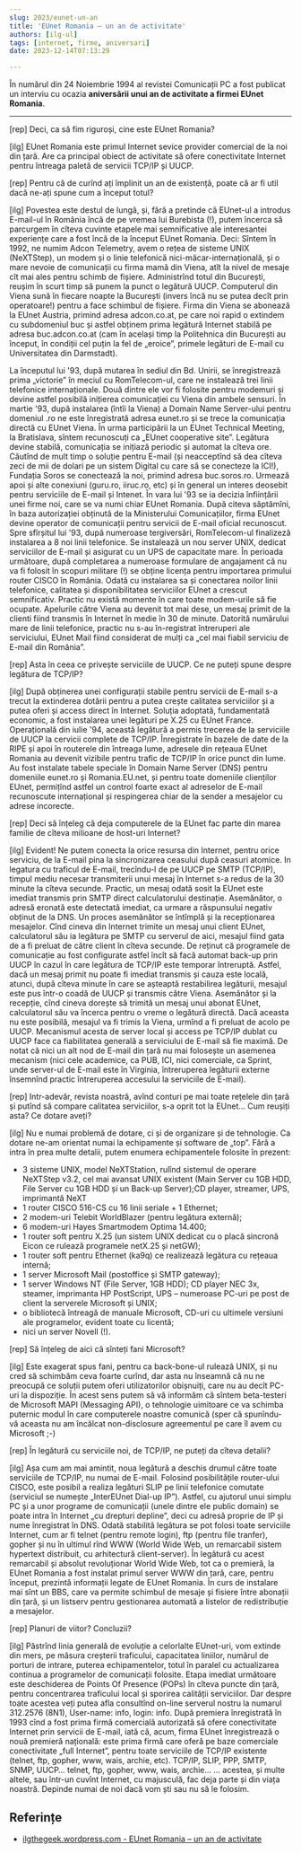 ```yaml
---
slug: 2023/eunet-un-an
title: 'EUnet Romania – un an de activitate'
authors: [ilg-ul]
tags: [internet, firme, aniversari]
date: 2023-12-14T07:13:29

---
```


În numărul din 24 Noiembrie 1994 al revistei Comunicații PC a fost publicat
un interviu cu ocazia **aniversării unui an de activitate a firmei EUnet Romania**.

<!-- truncate -->

---

[rep] Deci, ca să fim riguroși, cine este EUnet Romania?

[ilg] EUnet Romania este primul Internet sevice provider comercial de la noi din țară. Are ca principal obiect de activitate să ofere conectivitate Internet pentru întreaga paletă de servicii TCP/IP și UUCP.

[rep] Pentru că de curînd ați împlinit un an de existență, poate că ar fi util dacă ne-ați spune cum a început totul?

[ilg] Povestea este destul de lungă, și, fără a pretinde că EUnet-ul a introdus E-mail-ul în România încă de pe vremea lui Burebista (!), putem încerca să parcurgem în cîteva cuvinte etapele mai semnificative ale interesantei experiențe care a fost încă de la început EUnet Romania. Deci: Sîntem în 1992, ne numim Adcon Telemetry, avem o rețea de sisteme UNIX (NeXTStep), un modem și o linie telefonică nici-măcar-internațională, și o mare nevoie de comunicații cu firma mamă din Viena, atît la nivel de mesaje cît mai ales pentru schimb de fișiere. Administrînd totul din București, reușim în scurt timp să punem la punct o legătură UUCP. Computerul din Viena sună în fiecare noapte la București (invers încă nu se putea decît prin operatoare!) pentru a face schimbul de fișiere. Firma din Viena se abonează la EUnet Austria, primind adresa adcon.co.at, pe care noi rapid o extindem cu subdomeniul buc și astfel obținem prima legătură Internet stabilă pe adresa buc.adcon.co.at (cam în același timp la Politehnica din București au început, în condiții cel puțin la fel de „eroice”, primele legături de E-mail cu Universitatea din Darmstadt).

La începutul lui '93, după mutarea în sediul din Bd. Unirii, se înregistrează prima „victorie” în meciul cu RomTelecom-ul, care ne instalează trei linii telefonice internaționale. Două dintre ele vor fi folosite pentru modemuri și devine astfel posibilă inițierea comunicației cu Viena din ambele sensuri. În martie '93, după instalarea (întîi la Viena) a Domain Name Server-ului pentru domeniul .ro ne este înregistrată adresa eunet.ro și se trece la comunicația directă cu EUnet Viena. În urma participării la un EUnet Technical Meeting, la Bratislava, sîntem recunoscuți ca „EUnet cooperative site”. Legătura devine stabilă, comunicația se inițiază periodic și automat la cîteva ore. Căutînd de mult timp o soluție pentru E-mail (și neacceptînd să dea cîteva zeci de mii de dolari pe un sistem Digital cu care să se conecteze la ICI!), Fundația Soros se conectează la noi, primind adresa buc.soros.ro. Urmează apoi și alte conexiuni (guru.ro, iiruc.ro, etc) și în general un interes deosebit pentru serviciile de E-mail și Intenet. În vara lui '93 se ia decizia înființării unei firme noi, care se va numi chiar EUnet Romania. După citeva săptămîni, în baza autorizației obținută de la Ministerului Comunicațiilor, firma EUnet devine operator de comunicații pentru servicii de E-mail oficial recunoscut. Spre sfîrșitul lui '93, după numeroase tergiversări, RomTelecom-ul finalizeză instalarea a 8 noi linii telefonice. Se instalează un nou server UNIX, dedicat serviciilor de E-mail și asigurat cu un UPS de capacitate mare. În perioada următoare, după completarea a numeroase formulare de angajament că nu va fi folosit în scopuri militare (!) se obține licența pentru importarea primului router CISCO în România. Odată cu instalarea sa și conectarea noilor linii telefonice, calitatea și disponibilitatea serviciilor EUnet a crescut semnificativ. Practic nu există momente în care toate modem-urile să fie ocupate. Apelurile către Viena au devenit tot mai dese, un mesaj primit de la clienti fiind transmis în Internet în medie în 30 de minute. Datorită numărului mare de linii telefonice, practic nu s-au în-registrat întreruperi ale serviciului, EUnet Mail fiind considerat de mulți ca „cel mai fiabil serviciu de E-mail din România”.

[rep] Asta în ceea ce privește serviciile de UUCP. Ce ne puteți spune despre legătura de TCP/IP?

[ilg] După obținerea unei configurații stabile pentru servicii de E-mail s-a trecut la extinderea dotării pentru a putea crește calitatea serviciilor și a putea oferi și access direct în Internet. Soluția adoptată, fundamentată economic, a fost instalarea unei legături pe X.25 cu EUnet France. Operațională din iulie '94, această legătură a permis trecerea de la serviciile de UUCP la cervicii complete de TCP/IP. Înregistrate în bazele de date de la RIPE și apoi în routerele din întreaga lume, adresele din rețeaua EUnet Romania au devenit vizibile pentru trafic de TCP/IP în orice punct din lume. Au fost instalate tabele speciale în Domain Name Server (DNS) pentru domeniile eunet.ro și Romania.EU.net, și pentru toate domeniile clienților EUnet, permițînd astfel un control foarte exact al adreselor de E-mail recunoscute internațional și respingerea chiar de la sender a mesajelor cu adrese incorecte.

[rep] Deci să înțeleg că deja computerele de la EUnet fac parte din marea familie de cîteva milioane de host-uri Internet?

[ilg] Evident! Ne putem conecta la orice resursa din Internet, pentru orice serviciu, de la E-mail pina la sincronizarea ceasului după ceasuri atomice. In legatura cu traficul de E-mail, trecîndu-l de pe UUCP pe SMTP (TCP/IP), timpul mediu necesar transmiterii unui mesaj în Internet s-a redus de la 30 minute la cîteva secunde. Practic, un mesaj odată sosit la EUnet este imediat transmis prin SMTP direct calculatorului destinație. Asemănător, o adresă eronată este detectată imediat, ca urmare a răspunsului negativ obținut de la DNS. Un proces asemănător se întîmplă și la recepționarea mesajelor. Cînd cineva din Internet trimite un mesaj unui client EUnet, calculatorul său ia legătura pe SMTP cu serverul de aici, mesajul fiind gata de a fi preluat de către client în cîteva secunde. De reținut că programele de comunicație au fost configurate astfel încît să facă automat back-up prin UUCP în cazul în care legătura de TCP/IP este temporar întreruptă. Astfel, dacă un mesaj primit nu poate fi imediat transmis și cauza este locală, atunci, după cîteva minute în care se așteaptă restabilirea legăturii, mesajul este pus într-o coadă de UUCP și transmis către Viena. Asemănător și la recepție, cînd cineva dorește să trimită un mesaj unui abonat EUnet, calculatorul său va încerca pentru o vreme o legătură directă. Dacă aceasta nu este posibilă, mesajul va fi trimis la Viena, urmînd a fi preluat de acolo pe UUCP. Mecanismul acesta de server local și access pe TCP/IP dublat cu UUCP face ca fiabilitatea generală a serviciului de E-mail să fie maximă. De notat că nici un alt nod de E-mail din țară nu mai folosește un asemenea mecanism (nici cele academice, ca PUB, ICI, nici comerciale, ca Sprint, unde server-ul de E-mail este în Virginia, întreruperea legăturii externe însemnînd practic întreruperea accesului la serviciile de E-mail).

[rep] Intr-adevăr, revista noastră, avînd conturi pe mai toate rețelele din țară și putînd să compare calitatea serviciilor, s-a oprit tot la EUnet… Cum reușiți asta? Ce dotare aveți?

[ilg] Nu e numai problemă de dotare, ci și de organizare și de tehnologie. Ca dotare ne-am orientat numai la echipamente și software de „top”. Fără a intra în prea multe detalii, putem enumera echipamentele folosite în prezent:

- 3 sisteme UNIX, model NeXTStation, rulînd sistemul de operare NeXTStep v3.2, cel mai avansat UNIX existent (Main Server cu 1GB HDD, File Server cu 1GB HDD și un Back-up Server);CD player, streamer, UPS, imprimantă NeXT
- 1 router CISCO 516-CS cu 16 linii seriale + 1 Ethernet;
- 2 modem-uri Telebit WorldBlazer (pentru legătura externă);
- 6 modem-uri Hayes Smartmodem Optima 14.400;
- 1 router soft pentru X.25 (un sistem UNIX dedicat cu o placă sincronă Eicon ce rulează programele netX.25 și netGW);
- 1 router soft pentru Ethernet (ka9q) ce realizează legătura cu rețeaua internă;
- 1 server Microsoft Mail (postoffice și SMTP gateway);
- 1 server Windows NT (File Server, 1GB HDD); CD player NEC 3x, steamer, imprimanta HP PostScript, UPS – numeroase PC-uri pe post de client la serverele Microsoft și UNIX;
- o bibliotecă întreagă de manuale Microsoft, CD-uri cu ultimele versiuni ale programelor, evident toate cu licentă;
- nici un server Novell (!).

[rep] Să înțeleg de aici că sînteți fani Microsoft?

[ilg] Este exagerat spus fani, pentru ca back-bone-ul rulează UNIX, și nu cred să schimbăm ceva foarte curînd, dar asta nu înseamnă că nu ne preocupă ce soluții putem oferi utilizatorilor obișnuiți, care nu au decît PC-uri la dispoziție. În acest sens putem să vă informăm că sîntem beta-testeri de Microsoft MAPI (Messaging API), o tehnologie uimitoare ce va schimba puternic modul în care computerele noastre comunică (sper că spunîndu- vă aceasta nu am încălcat non-disclosure agreementul pe care îl avem cu Microsoft ;-)

[rep] În legătură cu serviciile noi, de TCP/IP, ne puteți da cîteva detalii?

[ilg] Așa cum am mai amintit, noua legătură a deschis drumul către toate serviciile de TCP/IP, nu numai de E-mail. Folosind posibilitățile router-ului CISCO, este posibil a realiza legături SLIP pe linii telefonice comutate (serviciul se numește „InterEUnet Dial-up IP”). Astfel, cu ajutorul unui simplu PC și a unor programe de comunicații (unele dintre ele public domain) se poate intra în Internet „cu drepturi depline”, deci cu adresă proprie de IP și nume înregistrat în DNS. Odată stabilită legătura se pot folosi toate serviciile Internet, cum ar fi telnet (pentru remote login), ftp (pentru file tranfer), gopher și nu în ultimul rînd WWW (World Wide Web, un remarcabil sistem hypertext distribuit, cu arhitectură client-server). În legătură cu acest remarcabil și absolut revoluționar World Wide Web, tot ca o premieră, la EUnet Romania a fost instalat primul server WWW din țară, care, pentru început, prezintă informații legate de EUnet Romania. În curs de instalare mai sînt un BBS, care va permite schimbul de mesaje și fisiere între abonații din țară, și un listserv pentru gestionarea automată a listelor de redistribuție a mesajelor.

[rep] Planuri de viitor? Concluzii?

[ilg] Păstrînd linia generală de evoluție a celorlalte EUnet-uri, vom extinde din mers, pe măsura creșterii traficului, capacitatea liniilor, numărul de porturi de intrare, puterea echipamentelor, totul în paralel cu actualizarea continua a programelor de comunicații folosite. Etapa imediat următoare este deschiderea de Points Of Presence (POPs) în cîteva puncte din țară, pentru concentrarea traficului local și sporirea calității serviciilor. Dar despre toate acestea veți putea afla consultînd on-line serverul nostru la numarul 312.2576 (8N1), User-name: info, login: info.
După premiera înregistrată în 1993 cînd a fost prima firmă comercială autorizată să ofere conectivitate Internet prin servicii de E-mail, iată că, acum, firma EUnet înregistrează o nouă premieră națională: este prima firmă care oferă pe baze comerciale conectivitate „full Internet”, pentru toate serviciile de TCP/IP existente (telnet, ftp, gopher, www, wais, archie, etc).
TCP/IP, SLIP, PPP, SMTP, SNMP, UUCP… telnet, ftp, gopher, www, wais, archie…
… acestea, și multe altele, sau într-un cuvînt Internet, cu majusculă, fac deja parte și din viața noastră. Depinde numai de noi dacă vom ști sau nu să le folosim.

## Referințe

- [ilgthegeek.wordpress.com - EUnet Romania – un an de activitate](https://ilgthegeek.wordpress.com/2011/08/09/internet-history-eunet-romania-un-an-de-activitate/)
